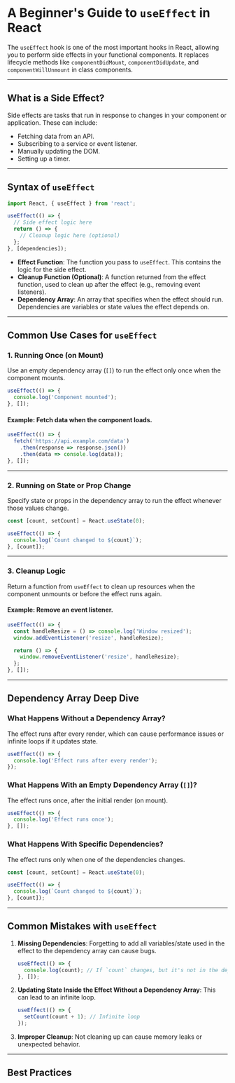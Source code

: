 # A Beginner's Guide to `useEffect` in React

The `useEffect` hook is one of the most important hooks in React, allowing you to perform side effects in your functional components. It replaces lifecycle methods like `componentDidMount`, `componentDidUpdate`, and `componentWillUnmount` in class components.

---


## What is a Side Effect?

Side effects are tasks that run in response to changes in your component or application. These can include:
- Fetching data from an API.
- Subscribing to a service or event listener.
- Manually updating the DOM.
- Setting up a timer.

---


## Syntax of `useEffect`

```javascript
import React, { useEffect } from 'react';

useEffect(() => {
  // Side effect logic here
  return () => {
    // Cleanup logic here (optional)
  };
}, [dependencies]);
```

- **Effect Function**: The function you pass to `useEffect`. This contains the logic for the side effect.
- **Cleanup Function (Optional)**: A function returned from the effect function, used to clean up after the effect (e.g., removing event listeners).
- **Dependency Array**: An array that specifies when the effect should run. Dependencies are variables or state values the effect depends on.

---


## Common Use Cases for `useEffect`

### 1. Running Once (on Mount)
Use an empty dependency array (`[]`) to run the effect only once when the component mounts.

```javascript
useEffect(() => {
  console.log('Component mounted');
}, []);
```

#### Example: Fetch data when the component loads.
```javascript
useEffect(() => {
  fetch('https://api.example.com/data')
    .then(response => response.json())
    .then(data => console.log(data));
}, []);
```

---


### 2. Running on State or Prop Change
Specify state or props in the dependency array to run the effect whenever those values change.

```javascript
const [count, setCount] = React.useState(0);

useEffect(() => {
  console.log(`Count changed to ${count}`);
}, [count]);
```

---


### 3. Cleanup Logic
Return a function from `useEffect` to clean up resources when the component unmounts or before the effect runs again.

#### Example: Remove an event listener.
```javascript
useEffect(() => {
  const handleResize = () => console.log('Window resized');
  window.addEventListener('resize', handleResize);

  return () => {
    window.removeEventListener('resize', handleResize);
  };
}, []);
```

---


## Dependency Array Deep Dive

### What Happens Without a Dependency Array?
The effect runs after every render, which can cause performance issues or infinite loops if it updates state.

```javascript
useEffect(() => {
  console.log('Effect runs after every render');
});
```

### What Happens With an Empty Dependency Array (`[]`)?
The effect runs once, after the initial render (on mount).

```javascript
useEffect(() => {
  console.log('Effect runs once');
}, []);
```

### What Happens With Specific Dependencies?
The effect runs only when one of the dependencies changes.

```javascript
const [count, setCount] = React.useState(0);

useEffect(() => {
  console.log(`Count changed to ${count}`);
}, [count]);
```

---


## Common Mistakes with `useEffect`

1. **Missing Dependencies**: Forgetting to add all variables/state used in the effect to the dependency array can cause bugs.
   ```javascript
   useEffect(() => {
     console.log(count); // If `count` changes, but it's not in the dependency array, this effect won't re-run
   }, []);
   ```

2. **Updating State Inside the Effect Without a Dependency Array**:
   This can lead to an infinite loop.
   ```javascript
   useEffect(() => {
     setCount(count + 1); // Infinite loop
   });
   ```

3. **Improper Cleanup**: Not cleaning up can cause memory leaks or unexpected behavior.

---


## Best Practices



